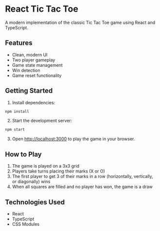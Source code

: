 # React Tic Tac Toe

A modern implementation of the classic Tic Tac Toe game using React and TypeScript.

## Features

- Clean, modern UI
- Two player gameplay
- Game state management
- Win detection
- Game reset functionality

## Getting Started

1. Install dependencies:

```bash
npm install
```

2. Start the development server:

```bash
npm start
```

3. Open [http://localhost:3000](http://localhost:3000) to play the game in your browser.

## How to Play

1. The game is played on a 3x3 grid
2. Players take turns placing their marks (X or O)
3. The first player to get 3 of their marks in a row (horizontally, vertically, or diagonally) wins
4. When all squares are filled and no player has won, the game is a draw

## Technologies Used

- React
- TypeScript
- CSS Modules
